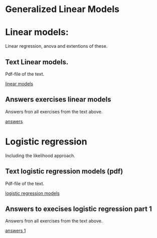 Generalized Linear Models
=======================

# Linear models:

Linear regression, anova and extentions of these.

## Text Linear models.

Pdf-file of the text.

[linear models](linmod.pdf)

## Answers exercises linear models

Answers fron all exercises from the text above.

[answers](Answer-linmod.md)

# Logistic regression

Including the likelihood approach.

## Text logistic regression models (pdf)

Pdf-file of the text.

[logistic regression models](logreg.pdf)

## Answers to execises logistic regression part 1

Answers fron all exercises from the text above.

[answers 1](Answer-logreg1.md)
